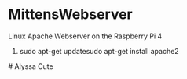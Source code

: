 # MittensWebserver
Linux Apache Webserver on the Raspberry Pi 4
<ol class="hoverEnabled godzillaEnlighterJS EnlighterJS" style="display: block;">
    <li class=" odd">
        <span class="">sudo apt-get updatesudo apt-get install apache2</span>
    </li>
</ol>
# Alyssa Cute